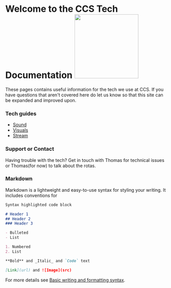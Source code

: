 # Welcome to the CCS Tech Documentation <img src="https://user-images.githubusercontent.com/24824711/184099819-d8f9e7cb-ebd0-4a40-bdc2-948ee7f3c07f.png" width="200">

These pages contains useful information for the tech we use at CCS.
If you have questions that aren't covered here do let us know so that this site can be expanded and improved upon.

### Tech guides

- [Sound](sound.md)
- [Visuals](visuals.md)
- [Stream](stream.md)

### Support or Contact

Having trouble with the tech?
Get in touch with Thomas for technical issues or Thomas(for now) to talk about the rotas.

### Markdown

Markdown is a lightweight and easy-to-use syntax for styling your writing. It includes conventions for

```markdown
Syntax highlighted code block

# Header 1
## Header 2
### Header 3

- Bulleted
- List

1. Numbered
2. List

**Bold** and _Italic_ and `Code` text

[Link](url) and ![Image](src)
```

For more details see [Basic writing and formatting syntax](https://docs.github.com/en/github/writing-on-github/getting-started-with-writing-and-formatting-on-github/basic-writing-and-formatting-syntax).

